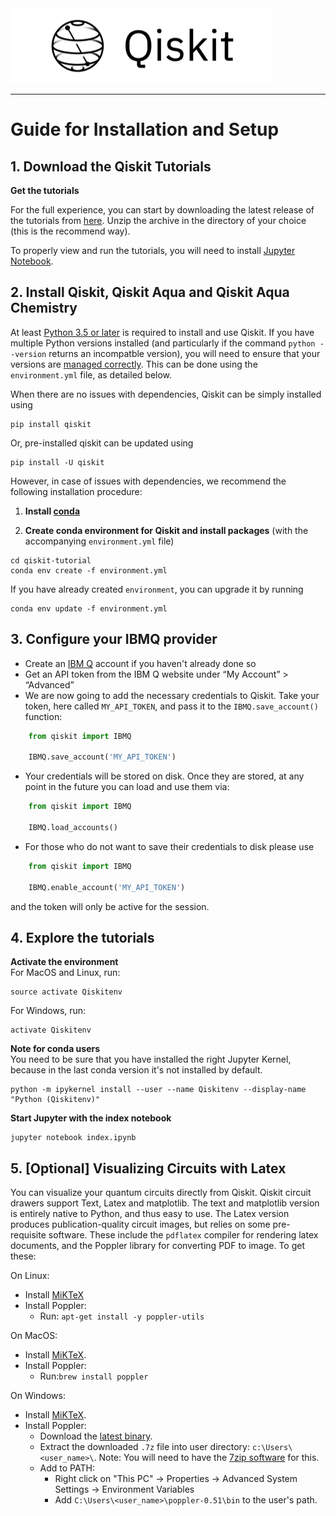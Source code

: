 
<img src="images/qiskit-heading.gif" >

***

# Guide for Installation and Setup

## 1. Download the Qiskit Tutorials

**Get the tutorials**<BR>

For the full experience, you can start by downloading the latest release of the tutorials from [here](https://github.com/Qiskit/qiskit-tutorials/releases). Unzip the archive in the directory of your choice (this is the recommend way). 

To properly view and run the tutorials, you will need to install [Jupyter Notebook](https://jupyter.readthedocs.io/en/latest/install.html).

## 2. Install Qiskit, Qiskit Aqua and Qiskit Aqua Chemistry

At least [Python 3.5 or later](https://www.python.org/downloads/) is required to install and use Qiskit. If you have multiple Python versions installed (and particularly if the command `python --version` returns an incompatble version), you will need to ensure that your versions are [managed correctly](https://conda.io/docs/user-guide/tasks/manage-python.html). This can be done using the `environment.yml` file, as detailed below.

When there are no issues with dependencies, Qiskit can be simply installed using

```
pip install qiskit
```

Or, pre-installed qiskit can be updated using

```
pip install -U qiskit
```

However, in case of issues with dependencies, we recommend the following installation procedure:

1. **Install [conda](https://conda.io/docs/index.html)**

2. **Create conda environment for Qiskit and install packages** (with the accompanying `environment.yml` file)

```
cd qiskit-tutorial
conda env create -f environment.yml
```

If you have already created `environment`, you can upgrade it by running

```
conda env update -f environment.yml
```


## 3. Configure your IBMQ provider

-  Create an [IBM Q](https://quantumexperience.ng.bluemix.net) account if
   you haven't already done so
-  Get an API token from the IBM Q website under “My
   Account” > “Advanced”
-  We are now going to add the necessary credentials to Qiskit. Take your token, here called `MY_API_TOKEN`, 
   and pass it to the `IBMQ.save_account()` function:

```python
    from qiskit import IBMQ

    IBMQ.save_account('MY_API_TOKEN')
```

-  Your credentials will be stored on disk. Once they are stored, at any point in the future you can load and use 
   them via:

```python
    from qiskit import IBMQ

    IBMQ.load_accounts()
```

-  For those who do not want to save their credentials to disk please use

```python
    from qiskit import IBMQ

    IBMQ.enable_account('MY_API_TOKEN')
```

and the token will only be active for the session. 


## 4. Explore the tutorials

**Activate the environment**<BR>
For MacOS and Linux, run:

```
source activate Qiskitenv
```

For Windows, run:

```
activate Qiskitenv
```
**Note for conda users**<BR>
You need to be sure that you have installed the right Jupyter Kernel, because in the last conda version it's not installed by default.

```
python -m ipykernel install --user --name Qiskitenv --display-name "Python (Qiskitenv)"
```

**Start Jupyter with the index notebook**<BR>

```
jupyter notebook index.ipynb
```

## 5. [Optional] Visualizing Circuits with Latex
You can visualize your quantum circuits directly from Qiskit. Qiskit circuit drawers support Text, Latex and matplotlib. The text and matplotlib version is entirely native to Python, and thus easy to use. The Latex version produces publication-quality circuit images, but relies on some pre-requisite software. These include the `pdflatex` compiler for rendering latex documents, and the Poppler library for converting PDF to image. To get these:

On Linux:

- Install [MiKTeX](https://miktex.org/download#unx)
- Install Poppler:
	- Run: ```apt-get install -y poppler-utils```

On MacOS:

- Install [MiKTeX](https://miktex.org/download).
- Install Poppler:
	- Run:```brew install poppler```

On Windows:

- Install [MiKTeX](https://miktex.org/download).
- Install Poppler:
	- Download the [latest binary](http://blog.alivate.com.au/wp-content/uploads/2017/01/poppler-0.51_x86.7z).
	- Extract the downloaded `.7z` file into user directory:
`c:\Users\<user_name>\`.
Note: You will need to have the [7zip software](https://www.7-zip.org/download.html) for this.
	- Add to PATH:
		- Right click on "This PC" -> Properties -> Advanced System Settings -> Environment Variables
		- Add `C:\Users\<user_name>\poppler-0.51\bin` to the user's path.
